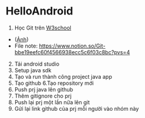 # HelloAndroid
1. Học Git trên [W3school]((https://www.w3schools.com/git/default.asp))
  * ([Ảnh](htps://github.com/user-attachments/assets/118b6574-13b3-439d-838e-7eadb22c6016))
  * File note: https://www.notion.so/Git-bbe19eefc60f4566938ecc5c6f03c8bc?pvs=4
2. Tải android studio
3. Setup java sdk
4. Tạo và run thành công project java app 
5. Tạo github
6.Tạo repository mới
7. Push prj java lên github
8. Thêm gitignore cho prj
9. Push lại prj một lần nữa lên git
10. Gửi lại link github của prj mỗi người vào nhóm này
